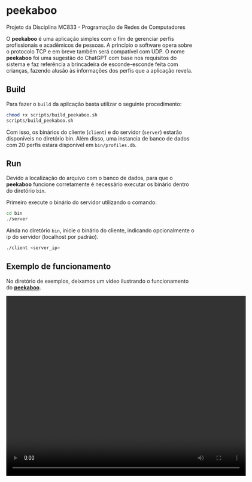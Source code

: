 # peekaboo
Projeto da Disciplina MC833 - Programação de Redes de Computadores

O **peekaboo** é uma aplicação simples com o fim de gerenciar perfis profissionais e acadêmicos de pessoas. A princípio o software opera sobre o protocolo TCP e em breve também será compatível com UDP. O nome **peekaboo** foi uma sugestão do ChatGPT com base nos requisitos do sistema e faz referência a brincadeira de esconde-esconde feita com crianças, fazendo alusão às informações dos perfis que a aplicação revela.

## Build

Para fazer o `build` da aplicação basta utilizar o seguinte procedimento:

```bash
chmod +x scripts/build_peekaboo.sh
scripts/build_peekaboo.sh
```

Com isso, os binários do cliente (`client`) e do servidor (`server`) estarão disponíveis no diretório bin. Além disso, uma instancia de banco de dados com 20 perfis estara disponível em `bin/profiles.db`.

## Run

Devido a localização do arquivo com o banco de dados, para que o **peekaboo** funcione corretamente é necessário executar os binário dentro do diretório `bin`.

Primeiro execute o binário do servidor utilizando o comando:

```bash
cd bin
./server
```

Ainda no diretório `bin`, inicie o binário do cliente, indicando opcionalmente o ip do servidor (localhost por padrão).
```bash
./client <server_ip>
```

## Exemplo de funcionamento

No diretório de exemplos, deixamos um vídeo ilustrando o funcionamento do [**peekaboo**](examples/peekaboo_demo.mp4).

<video width="640" height="480" controls>
  <source src="examples/peekaboo_demo.mp4" type="video/mp4">
  Seu navegador não suporta a tag de vídeo.
</video>
